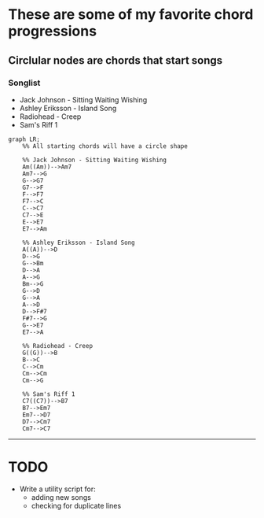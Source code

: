 # These are some of my favorite chord progressions

## **Circlular nodes are chords that start songs**

### Songlist

- Jack Johnson - Sitting Waiting Wishing
- Ashley Eriksson - Island Song
- Radiohead - Creep
- Sam's Riff 1

```mermaid
graph LR;
    %% All starting chords will have a circle shape

    %% Jack Johnson - Sitting Waiting Wishing
    Am((Am))-->Am7
    Am7-->G
    G-->G7
    G7-->F
    F-->F7
    F7-->C
    C-->C7
    C7-->E
    E-->E7
    E7-->Am
    
    %% Ashley Eriksson - Island Song
    A((A))-->D
    D-->G
    G-->Bm
    D-->A
    A-->G
    Bm-->G
    G-->D
    G-->A
    A-->D
    D-->F#7
    F#7-->G
    G-->E7
    E7-->A

    %% Radiohead - Creep
    G((G))-->B
    B-->C
    C-->Cm
    Cm-->Cm
    Cm-->G

    %% Sam's Riff 1
    C7((C7))-->B7
    B7-->Em7
    Em7-->D7
    D7-->Cm7
    Cm7-->C7
```

---

# TODO
- Write a utility script for:
    - adding new songs
    - checking for duplicate lines